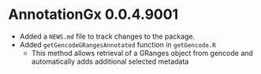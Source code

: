 # AnnotationGx 0.0.4.9001

* Added a `NEWS.md` file to track changes to the package.
* Added `getGencodeGRangesAnnotated` function in `getGencode.R`
  * This method allows retrieval of a GRanges object from gencode and automatically adds additional selected metadata
